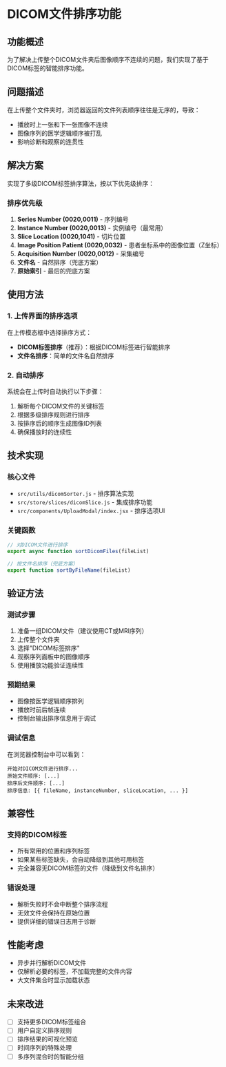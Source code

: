 # DICOM文件排序功能

## 功能概述

为了解决上传整个DICOM文件夹后图像顺序不连续的问题，我们实现了基于DICOM标签的智能排序功能。

## 问题描述

在上传整个文件夹时，浏览器返回的文件列表顺序往往是无序的，导致：

- 播放时上一张和下一张图像不连续
- 图像序列的医学逻辑顺序被打乱
- 影响诊断和观察的连贯性

## 解决方案

实现了多级DICOM标签排序算法，按以下优先级排序：

### 排序优先级

1. **Series Number (0020,0011)** - 序列编号
2. **Instance Number (0020,0013)** - 实例编号（最常用）
3. **Slice Location (0020,1041)** - 切片位置
4. **Image Position Patient (0020,0032)** - 患者坐标系中的图像位置（Z坐标）
5. **Acquisition Number (0020,0012)** - 采集编号
6. **文件名** - 自然排序（兜底方案）
7. **原始索引** - 最后的兜底方案

## 使用方法

### 1. 上传界面的排序选项

在上传模态框中选择排序方式：

- **DICOM标签排序**（推荐）：根据DICOM标签进行智能排序
- **文件名排序**：简单的文件名自然排序

### 2. 自动排序

系统会在上传时自动执行以下步骤：

1. 解析每个DICOM文件的关键标签
2. 根据多级排序规则进行排序
3. 按排序后的顺序生成图像ID列表
4. 确保播放时的连续性

## 技术实现

### 核心文件

- `src/utils/dicomSorter.js` - 排序算法实现
- `src/store/slices/dicomSlice.js` - 集成排序功能
- `src/components/UploadModal/index.jsx` - 排序选项UI

### 关键函数

```javascript
// 对DICOM文件进行排序
export async function sortDicomFiles(fileList)

// 按文件名排序（兜底方案）
export function sortByFileName(fileList)
```

## 验证方法

### 测试步骤

1. 准备一组DICOM文件（建议使用CT或MRI序列）
2. 上传整个文件夹
3. 选择"DICOM标签排序"
4. 观察序列面板中的图像顺序
5. 使用播放功能验证连续性

### 预期结果

- 图像按医学逻辑顺序排列
- 播放时前后帧连续
- 控制台输出排序信息用于调试

### 调试信息

在浏览器控制台中可以看到：

```
开始对DICOM文件进行排序...
原始文件顺序: [...]
排序后文件顺序: [...]
排序信息: [{ fileName, instanceNumber, sliceLocation, ... }]
```

## 兼容性

### 支持的DICOM标签

- 所有常用的位置和序列标签
- 如果某些标签缺失，会自动降级到其他可用标签
- 完全兼容无DICOM标签的文件（降级到文件名排序）

### 错误处理

- 解析失败时不会中断整个排序流程
- 无效文件会保持在原始位置
- 提供详细的错误日志用于诊断

## 性能考虑

- 异步并行解析DICOM文件
- 仅解析必要的标签，不加载完整的文件内容
- 大文件集合时显示加载状态

## 未来改进

- [ ] 支持更多DICOM标签组合
- [ ] 用户自定义排序规则
- [ ] 排序结果的可视化预览
- [ ] 时间序列的特殊处理
- [ ] 多序列混合时的智能分组

